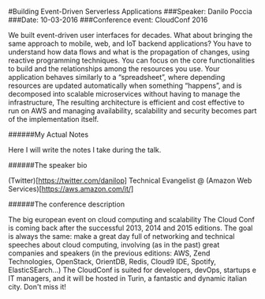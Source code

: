 #Building Event-Driven Serverless Applications 
###Speaker: Danilo Poccia
###Date: 10-03-2016
###Conference event: CloudConf 2016

We built event-driven user interfaces for decades. What about bringing the same approach to mobile, web, and IoT backend applications? You have to understand how data flows and what is the propagation of changes, using reactive programming techniques. You can focus on the core functionalities to build and the relationships among the resources you use. Your application behaves similarly to a “spreadsheet”, where depending resources are updated automatically when something “happens”, and is decomposed into scalable microservices without having to manage the infrastructure,
The resulting architecture is efficient and cost effective to run on AWS and managing availability, scalability and security becomes part of the implementation itself.

######My Actual Notes

Here I will write the notes I take during the talk.

######The speaker bio

(Twitter)[https://twitter.com/danilop]
Technical Evangelist @ (Amazon Web Services)[https://aws.amazon.com/it/]

######The conference description

The big european event on cloud computing and scalability
The Cloud Conf is coming back after the successful 2013, 2014 and 2015 editions.
The goal is always the same: make a great day full of networking and technical speeches about cloud computing, involving (as in the past) great companies and speakers (in the previous editions: AWS, Zend Technologies, OpenStack, OrientDB, Redis, Cloud9 IDE, Spotify, ElasticSEarch...)
The CloudConf is suited for developers, devOps, startups e IT managers, and it will be hosted in Turin, a fantastic and dynamic italian city. Don't miss it!